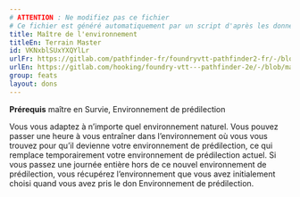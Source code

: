 ```yaml
---
# ATTENTION : Ne modifiez pas ce fichier
# Ce fichier est généré automatiquement par un script d'après les données du module Foundry VTT officiel et de sa traduction
title: Maître de l'environnement
titleEn: Terrain Master
id: VKNxblSUxYXQYlLr
urlFr: https://gitlab.com/pathfinder-fr/foundryvtt-pathfinder2-fr/-/blob/master/data/feats/VKNxblSUxYXQYlLr.htm
urlEn: https://gitlab.com/hooking/foundry-vtt---pathfinder-2e/-/blob/master/packs/data/feats.db/terrain-master.json
group: feats
layout: dons
---
```

**Prérequis** maître en Survie, Environnement de prédilection

Vous vous adaptez à n’importe quel environnement naturel. Vous pouvez passer une heure à vous entraîner dans l’environnement où vous vous trouvez pour qu’il devienne votre environnement de prédilection, ce qui remplace temporairement votre environnement de prédilection actuel. Si vous passez une journée entière hors de ce nouvel environnement de prédilection, vous récupérez l’environnement que vous avez initialement choisi quand vous avez pris le don Environnement de prédilection.


